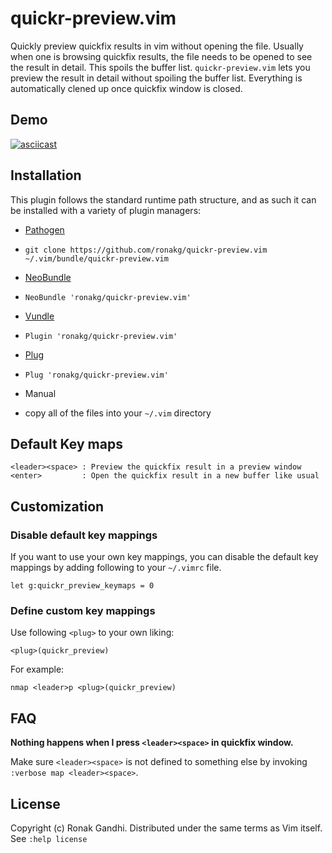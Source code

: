 # quickr-preview.vim

Quickly preview quickfix results in vim without opening the file. Usually when
one is browsing quickfix results, the file needs to be opened to see the result
in detail. This spoils the buffer list. `quickr-preview.vim` lets you preview
the result in detail without spoiling the buffer list. Everything is
automatically clened up once quickfix window is closed.

## Demo

[![asciicast](https://asciinema.org/a/4jl7wqljn2rn5sjloicmtjp1d.png)](https://asciinema.org/a/4jl7wqljn2rn5sjloicmtjp1d)

## Installation

This plugin follows the standard runtime path structure, and as such it can be
installed with a variety of plugin managers:

*  [Pathogen](https://github.com/tpope/vim-pathogen)
  - `git clone https://github.com/ronakg/quickr-preview.vim ~/.vim/bundle/quickr-preview.vim`
*  [NeoBundle](https://github.com/Shougo/neobundle.vim)
  - `NeoBundle 'ronakg/quickr-preview.vim'`
*  [Vundle](https://github.com/gmarik/vundle)
  - `Plugin 'ronakg/quickr-preview.vim'`
*  [Plug](https://github.com/junegunn/vim-plug)
  - `Plug 'ronakg/quickr-preview.vim'`
*  Manual
  - copy all of the files into your `~/.vim` directory


## Default Key maps

```vim
<leader><space> : Preview the quickfix result in a preview window
<enter>         : Open the quickfix result in a new buffer like usual
```

## Customization

### Disable default key mappings
If you want to use your own key mappings, you can disable the default key
mappings by adding following to your `~/.vimrc` file.

```vim
let g:quickr_preview_keymaps = 0
```

### Define custom key mappings

Use following `<plug>` to your own liking:

```vim
<plug>(quickr_preview)
```

For example:

```vim
nmap <leader>p <plug>(quickr_preview)
```

## FAQ

**Nothing happens when I press `<leader><space>` in quickfix window.**

Make sure `<leader><space>` is not defined to something else by invoking `:verbose map <leader><space>`.

## License
Copyright (c) Ronak Gandhi. Distributed under the same terms as Vim itself. See
`:help license`
